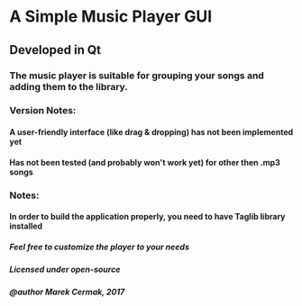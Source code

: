#  A Simple Music Player GUI

## Developed in Qt

###  The music player is suitable for grouping your songs and adding them to the library. 

###  Version Notes: 

#### A user-friendly interface (like drag & dropping) has not been implemented yet
#### Has not been tested (and probably won't work yet) for other then .mp3 songs

###  Notes:
#### In order to build the application properly, you need to have Taglib library installed

##### Feel free to customize the player to your needs
##### Licensed under open-source	
##### @author Marek Cermak, 2017
